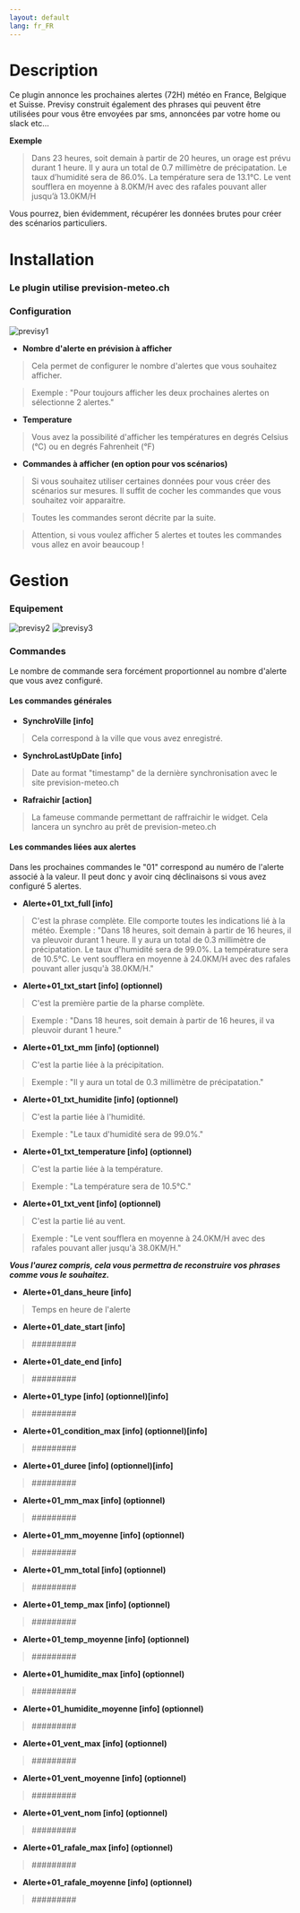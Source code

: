 ```yaml
---
layout: default
lang: fr_FR
---
```


Description
===

Ce plugin annonce les prochaines alertes (72H) météo en France, Belgique et Suisse. Previsy construit également des phrases qui peuvent être utilisées pour vous être envoyées par sms, annoncées par votre home ou slack etc… 

**Exemple**
> Dans 23 heures, soit demain à partir de 20 heures, un orage est prévu durant 1 heure. Il y aura un total de 0.7 millimètre de précipatation. Le taux d’humidité sera de 86.0%. La température sera de 13.1°C. Le vent soufflera en moyenne à 8.0KM/H avec des rafales pouvant aller jusqu’à 13.0KM/H

Vous pourrez, bien évidemment, récupérer les données brutes pour créer des scénarios particuliers.

Installation
===

### Le plugin utilise prevision-meteo.ch


### Configuration

![previsy1](../images/config-1.png)

- **Nombre d'alerte en prévision à afficher**
> Cela permet de configurer le nombre d'alertes que vous souhaitez afficher. 

> Exemple : "Pour toujours afficher les deux prochaines alertes on sélectionne 2 alertes."

- **Temperature**
> Vous avez la possibilité d'afficher les températures en degrés Celsius (°C) ou en degrés Fahrenheit (°F)

- **Commandes à afficher (en option pour vos scénarios)**
> Si vous souhaitez utiliser certaines données pour vous créer des scénarios sur mesures. Il suffit de cocher les commandes que vous souhaitez voir apparaitre.

> Toutes les commandes seront décrite par la suite. 

> Attention, si vous voulez afficher 5 alertes et toutes les commandes vous allez en avoir beaucoup ! 

Gestion
===

### Equipement

![previsy2](../images/parametre-1.png)
![previsy3](../images/parametre-vent.png)

### Commandes

Le nombre de commande sera forcément proportionnel au nombre d'alerte que vous avez configuré.

#### Les commandes générales

- **SynchroVille [info]**
> Cela correspond à la ville que vous avez enregistré.

- **SynchroLastUpDate [info]**
> Date au format "timestamp" de la dernière synchronisation avec le site prevision-meteo.ch

- **Rafraichir [action]**
> La fameuse commande permettant de raffraichir le widget. Cela lancera un synchro au prêt de prevision-meteo.ch

#### Les commandes liées aux alertes

Dans les prochaines commandes le "01" correspond au numéro de l'alerte associé à la valeur. Il peut donc y avoir cinq déclinaisons si vous avez configuré 5 alertes.

- **Alerte+01_txt_full [info]**
> C'est la phrase complète. Elle comporte toutes les indications lié à la météo. 
> Exemple : "Dans 18 heures, soit demain à partir de 16 heures, il va pleuvoir durant 1 heure. Il y aura un total de 0.3 millimètre de précipatation. Le taux d'humidité sera de 99.0%. La température sera de 10.5°C. Le vent soufflera en moyenne à 24.0KM/H avec des rafales pouvant aller jusqu'à 38.0KM/H."

- **Alerte+01_txt_start [info] (optionnel)**
> C'est la première partie de la pharse complète. 

> Exemple : "Dans 18 heures, soit demain à partir de 16 heures, il va pleuvoir durant 1 heure."

- **Alerte+01_txt_mm [info] (optionnel)**
> C'est la partie liée à la précipitation. 

> Exemple : "Il y aura un total de 0.3 millimètre de précipatation."

- **Alerte+01_txt_humidite [info] (optionnel)**
> C'est la partie liée à l'humidité. 

> Exemple : "Le taux d'humidité sera de 99.0%."

- **Alerte+01_txt_temperature [info] (optionnel)**
> C'est la partie liée à la température. 

> Exemple : "La température sera de 10.5°C."

- **Alerte+01_txt_vent [info] (optionnel)**
> C'est la partie lié au vent. 

> Exemple : "Le vent soufflera en moyenne à 24.0KM/H avec des rafales pouvant aller jusqu'à 38.0KM/H."

***Vous l'aurez compris, cela vous permettra de reconstruire vos phrases comme vous le souhaitez.***

- **Alerte+01_dans_heure [info]**
> Temps en heure de l'alerte

- **Alerte+01_date_start [info]**
> #########

- **Alerte+01_date_end [info]**
> #########

- **Alerte+01_type [info] (optionnel)[info]**
> #########

- **Alerte+01_condition_max [info] (optionnel)[info]**
> #########

- **Alerte+01_duree [info] (optionnel)[info]**
> #########

- **Alerte+01_mm_max [info] (optionnel)**
> #########

- **Alerte+01_mm_moyenne [info] (optionnel)**
> #########

- **Alerte+01_mm_total [info] (optionnel)**
> #########

- **Alerte+01_temp_max [info] (optionnel)**
> #########

- **Alerte+01_temp_moyenne [info] (optionnel)**
> #########

- **Alerte+01_humidite_max [info] (optionnel)**
> #########

- **Alerte+01_humidite_moyenne [info] (optionnel)**
> #########

- **Alerte+01_vent_max [info] (optionnel)**
> #########

- **Alerte+01_vent_moyenne [info] (optionnel)**
> #########

- **Alerte+01_vent_nom [info] (optionnel)**
> #########

- **Alerte+01_rafale_max [info] (optionnel)**
> #########

- **Alerte+01_rafale_moyenne [info] (optionnel)**
> #########

